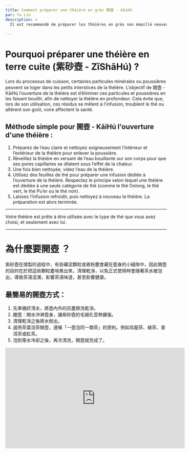 ```yaml
---
title: Comment préparer une théière en grès 開壺 - KāiHú 
par: Ya Lin
description: >
  Il est recommandé de préparer les théières en grès non émaillé neuves avant leur première utilisation.
  
---
```


# Pourquoi préparer une théière en terre cuite (紫砂壺 - ZǐShāHú) ?  

Lors du processus de cuisson, certaines particules minérales ou poussières peuvent se loger dans les petits interstices de la théière. L’objectif de 開壺 - KāiHú l’ouverture de la théière est d’éliminer ces particules et poussières en les faisant bouillir, afin de nettoyer la théière en profondeur. Cela évite que, lors de son utilisation, ces résidus se mêlent à l’infusion, troublent le thé ou altèrent son goût, voire affectent la santé.  

## Méthode simple pour 開壺 - KāiHú  l'ouverture d'une théière :  

1. Préparez de l’eau claire et nettoyez soigneusement l’intérieur et l’extérieur de la théière pour enlever la poussière.  
2. Réveillez la théière en versant de l’eau bouillante sur son corps pour que ses pores capillaires se dilatent sous l’effet de la chaleur.  
3. Une fois bien nettoyée, videz l’eau de la théière.  
4. Utilisez des feuilles de thé pour préparer une infusion dédiée à l’ouverture de la théière. Respectez le principe selon lequel une théière est dédiée à une seule catégorie de thé (comme le thé Oolong, le thé vert, le thé Pu’er ou le thé noir).  
5. Laissez l’infusion refroidir, puis nettoyez à nouveau la théière. La préparation est alors terminée.  

---

Votre théière est prête à être utilisée avec le type de thé que vous avez choisi, et seulement avec lui.

------

# 為什麼要開壺 ？

紫砂壺在燒製的過程中，有些礦泥顆粒或者粉塵會藏在壺身的小縫隙中，因此開壺的目的在於把這些顆粒塵埃煮出來，清理乾淨，以免正式使用時會隨著茶水被泡出，導致茶湯混濁，影響茶湯味道，甚至影響健康。

## 最簡易的開壺方式：

1. 先準備好清水，將壺內外的灰塵擦洗乾淨。
2. 醒壺：開水沖淋壺身，讓紫砂壺的毛細孔受熱擴張。
3. 清理乾淨之後將水倒出。
4. 選用茶葉泡茶開壺，遵循「一壺泡同一類茶」的原則。例如烏龍茶、綠茶、普洱茶或紅茶。
5. 泡到等水冷卻之後，再次清洗，開壺就完成了。


  
<iframe width="560" height="315" src="https://www.youtube.com/embed/sn6vPsH_0lo" title="YouTube video player" frameborder="0" allow="accelerometer; autoplay; clipboard-write; encrypted-media; gyroscope; picture-in-picture" allowfullscreen></iframe>
